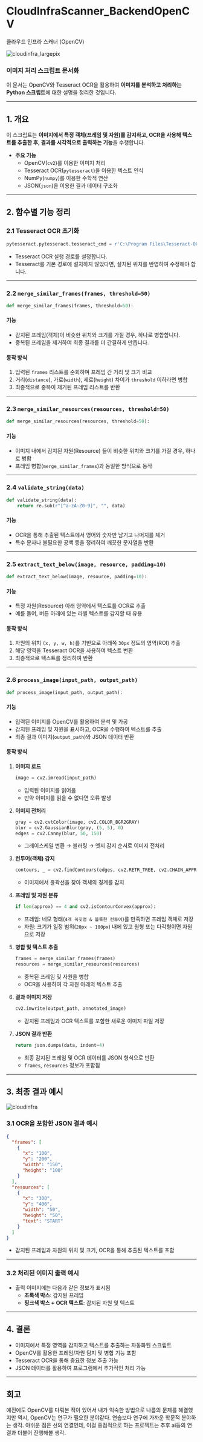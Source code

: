 # CloudInfraScanner_BackendOpenCV
클라우드 인프라 스캐너 (OpenCV)

![cloudinfra_largepix](https://github.com/user-attachments/assets/696eaaa4-2c95-4178-94db-bc0fbeefaba2)

### **이미지 처리 스크립트 문서화**  

이 문서는 OpenCV와 Tesseract OCR을 활용하여 **이미지를 분석하고 처리하는 Python 스크립트**에 대한 설명을 정리한 것입니다.  

---

## **1. 개요**
이 스크립트는 **이미지에서 특정 객체(프레임 및 자원)를 감지하고, OCR을 사용해 텍스트를 추출한 후, 결과를 시각적으로 출력하는 기능**을 수행합니다.  

- **주요 기능**
  - OpenCV(`cv2`)를 이용한 이미지 처리
  - Tesseract OCR(`pytesseract`)을 이용한 텍스트 인식
  - NumPy(`numpy`)를 이용한 수학적 연산
  - JSON(`json`)을 이용한 결과 데이터 구조화

---

## **2. 함수별 기능 정리**

### **2.1 Tesseract OCR 초기화**
```python
pytesseract.pytesseract.tesseract_cmd = r'C:\Program Files\Tesseract-OCR\tesseract.exe'
```
- Tesseract OCR 실행 경로를 설정합니다.  
- Tesseract를 기본 경로에 설치하지 않았다면, 설치된 위치를 반영하여 수정해야 합니다.

---

### **2.2 `merge_similar_frames(frames, threshold=50)`**
```python
def merge_similar_frames(frames, threshold=50):
```
#### **기능**  
- 감지된 프레임(객체)이 비슷한 위치와 크기를 가질 경우, 하나로 병합합니다.  
- 중복된 프레임을 제거하여 최종 결과를 더 간결하게 만듭니다.

#### **동작 방식**
1. 입력된 `frames` 리스트를 순회하며 프레임 간 거리 및 크기 비교  
2. 거리(`distance`), 가로(`width`), 세로(`height`) 차이가 `threshold` 이하라면 병합  
3. 최종적으로 중복이 제거된 프레임 리스트를 반환  

---

### **2.3 `merge_similar_resources(resources, threshold=50)`**
```python
def merge_similar_resources(resources, threshold=50):
```
#### **기능**  
- 이미지 내에서 감지된 자원(Resource) 들이 비슷한 위치와 크기를 가질 경우, 하나로 병합  
- 프레임 병합(`merge_similar_frames`)과 동일한 방식으로 동작

---

### **2.4 `validate_string(data)`**
```python
def validate_string(data):
    return re.sub(r"[^a-zA-Z0-9]", "", data)
```
#### **기능**  
- OCR을 통해 추출된 텍스트에서 영어와 숫자만 남기고 나머지를 제거  
- 특수 문자나 불필요한 공백 등을 정리하여 깨끗한 문자열을 반환  

---

### **2.5 `extract_text_below(image, resource, padding=10)`**
```python
def extract_text_below(image, resource, padding=10):
```
#### **기능**  
- 특정 자원(Resource) 아래 영역에서 텍스트를 OCR로 추출  
- 예를 들어, 버튼 아래에 있는 라벨 텍스트를 감지할 때 유용  

#### **동작 방식**
1. 자원의 위치 `(x, y, w, h)`를 기반으로 아래쪽 `30px` 정도의 영역(ROI) 추출  
2. 해당 영역을 Tesseract OCR을 사용하여 텍스트 변환  
3. 최종적으로 텍스트를 정리하여 반환

---

### **2.6 `process_image(input_path, output_path)`**
```python
def process_image(input_path, output_path):
```
#### **기능**  
- 입력된 이미지를 OpenCV를 활용하여 분석 및 가공  
- 감지된 프레임 및 자원을 표시하고, OCR을 수행하여 텍스트를 추출  
- 최종 결과 이미지(`output_path`)와 JSON 데이터 반환

#### **동작 방식**
1. **이미지 로드**
   ```python
   image = cv2.imread(input_path)
   ```
   - 입력된 이미지를 읽어옴
   - 만약 이미지를 읽을 수 없다면 오류 발생

2. **이미지 전처리**
   ```python
   gray = cv2.cvtColor(image, cv2.COLOR_BGR2GRAY)
   blur = cv2.GaussianBlur(gray, (5, 5), 0)
   edges = cv2.Canny(blur, 50, 150)
   ```
   - 그레이스케일 변환 → 블러링 → 엣지 감지 순서로 이미지 전처리

3. **컨투어(객체) 감지**
   ```python
   contours, _ = cv2.findContours(edges, cv2.RETR_TREE, cv2.CHAIN_APPROX_SIMPLE)
   ```
   - 이미지에서 윤곽선을 찾아 객체의 경계를 감지

4. **프레임 및 자원 분류**
   ```python
   if len(approx) == 4 and cv2.isContourConvex(approx):
   ```
   - 프레임: 네모 형태(`4개 꼭짓점 & 볼록한 컨투어`)를 만족하면 프레임 객체로 저장  
   - 자원: 크기가 일정 범위(`20px ~ 100px`) 내에 있고 원형 또는 다각형이면 자원으로 저장  

5. **병합 및 텍스트 추출**
   ```python
   frames = merge_similar_frames(frames)
   resources = merge_similar_resources(resources)
   ```
   - 중복된 프레임 및 자원을 병합  
   - OCR을 사용하여 각 자원 아래의 텍스트 추출  

6. **결과 이미지 저장**
   ```python
   cv2.imwrite(output_path, annotated_image)
   ```
   - 감지된 프레임과 OCR 텍스트를 포함한 새로운 이미지 파일 저장

7. **JSON 결과 반환**
   ```python
   return json.dumps(data, indent=4)
   ```
   - 최종 감지된 프레임 및 OCR 데이터를 JSON 형식으로 반환  
   - `frames`, `resources` 정보가 포함됨

---

## **3. 최종 결과 예시**
![cloudinfra](https://github.com/user-attachments/assets/d99775d5-e970-4fb3-af6e-001210b53f2d)


### **3.1 OCR을 포함한 JSON 결과 예시**
```json
{
  "frames": [
    {
      "x": "100",
      "y": "200",
      "width": "150",
      "height": "100"
    }
  ],
  "resources": [
    {
      "x": "300",
      "y": "400",
      "width": "50",
      "height": "50",
      "text": "START"
    }
  ]
}
```
- 감지된 프레임과 자원의 위치 및 크기, OCR을 통해 추출된 텍스트를 포함

---

### **3.2 처리된 이미지 출력 예시**
- 출력 이미지에는 다음과 같은 정보가 표시됨  
  - **초록색 박스**: 감지된 프레임  
  - **핑크색 박스 + OCR 텍스트**: 감지된 자원 및 텍스트  

---

## **4. 결론**
- 이미지에서 특정 영역을 감지하고 텍스트를 추출하는 자동화된 스크립트  
- OpenCV를 활용한 프레임/자원 탐지 및 병합 기능 포함  
- Tesseract OCR을 통해 중요한 정보 추출 가능  
- JSON 데이터를 활용하여 프로그램에서 추가적인 처리 가능

---

## **회고**

예전에도 OpenCV를 다뤄본 적이 있어서 내가 익숙한 방법으로 나름의 문제를 해결했지만 역시, OpenCV는 연구가 필요한 분야같다. 연습보다 연구에 가까운 학문적 분야하는 생각.
아쉬운 점은 선의 연결인데, 이걸 중점적으로 하는 프로젝트는 추후 ai등의 연결과 더불어 진행해볼 생각.


